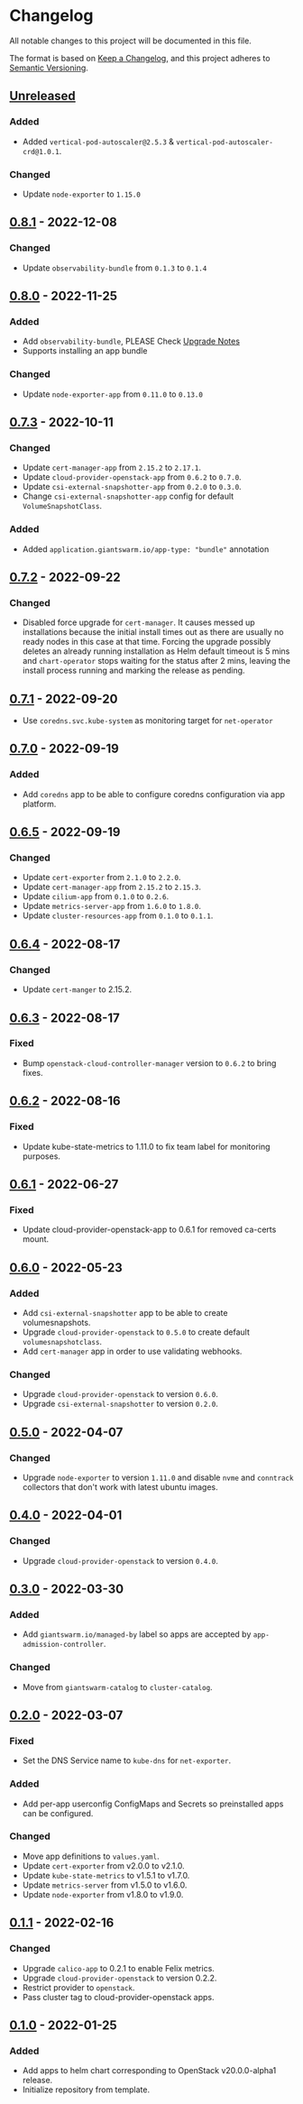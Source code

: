 # Changelog

All notable changes to this project will be documented in this file.

The format is based on [Keep a Changelog](https://keepachangelog.com/en/1.0.0/),
and this project adheres to [Semantic Versioning](https://semver.org/spec/v2.0.0.html).

## [Unreleased]

### Added

- Added `vertical-pod-autoscaler@2.5.3` & `vertical-pod-autoscaler-crd@1.0.1`.

### Changed

- Update `node-exporter` to `1.15.0`

## [0.8.1] - 2022-12-08

### Changed

- Update `observability-bundle` from `0.1.3` to `0.1.4`

## [0.8.0] - 2022-11-25

### Added

- Add `observability-bundle`, PLEASE Check [Upgrade Notes](https://github.com/giantswarm/default-apps-openstack/tree/main#to-08x)
- Supports installing an app bundle

### Changed

- Update `node-exporter-app` from `0.11.0` to `0.13.0`

## [0.7.3] - 2022-10-11

### Changed

- Update `cert-manager-app` from `2.15.2` to `2.17.1`.
- Update `cloud-provider-openstack-app` from `0.6.2` to `0.7.0`.
- Update `csi-external-snapshotter-app` from `0.2.0` to `0.3.0`.
- Change `csi-external-snapshotter-app` config for default `VolumeSnapshotClass`.

### Added

- Added `application.giantswarm.io/app-type: "bundle"` annotation

## [0.7.2] - 2022-09-22

### Changed

- Disabled force upgrade for `cert-manager`. It causes messed up installations because the initial install times out as there are usually no ready nodes in this case at that time. Forcing the upgrade possibly deletes an already running installation as Helm default timeout is 5 mins and `chart-operator` stops waiting for the status after 2 mins, leaving the install process running and marking the release as pending.

## [0.7.1] - 2022-09-20

- Use `coredns.svc.kube-system` as monitoring target for `net-operator`

## [0.7.0] - 2022-09-19

### Added

- Add `coredns` app to be able to configure coredns configuration via app platform.

## [0.6.5] - 2022-09-19

### Changed

- Update `cert-exporter` from `2.1.0` to `2.2.0`.
- Update `cert-manager-app` from `2.15.2` to `2.15.3`.
- Update `cilium-app` from `0.1.0` to `0.2.6`.
- Update `metrics-server-app` from `1.6.0` to `1.8.0`. 
- Update `cluster-resources-app` from `0.1.0` to `0.1.1`.

## [0.6.4] - 2022-08-17

### Changed

- Update `cert-manger` to 2.15.2.

## [0.6.3] - 2022-08-17

### Fixed

- Bump `openstack-cloud-controller-manager` version to `0.6.2` to bring fixes.

## [0.6.2] - 2022-08-16

### Fixed

- Update kube-state-metrics to 1.11.0 to fix team label for monitoring purposes.

## [0.6.1] - 2022-06-27

### Fixed

- Update cloud-provider-openstack-app to 0.6.1 for removed ca-certs mount.

## [0.6.0] - 2022-05-23

### Added

- Add `csi-external-snapshotter` app to be able to create volumesnapshots.
- Upgrade `cloud-provider-openstack` to `0.5.0` to create default `volumesnapshotclass`.
- Add `cert-manager` app in order to use validating webhooks.

### Changed

- Upgrade `cloud-provider-openstack` to version `0.6.0`.
- Upgrade `csi-external-snapshotter` to version `0.2.0`.

## [0.5.0] - 2022-04-07

### Changed

- Upgrade `node-exporter` to version `1.11.0` and disable `nvme` and `conntrack` collectors that don't work with latest ubuntu images.

## [0.4.0] - 2022-04-01

### Changed

- Upgrade `cloud-provider-openstack` to version `0.4.0`.

## [0.3.0] - 2022-03-30

### Added

- Add `giantswarm.io/managed-by` label so apps are accepted by `app-admission-controller`.

### Changed

- Move from `giantswarm-catalog` to `cluster-catalog`.

## [0.2.0] - 2022-03-07

### Fixed

- Set the DNS Service name to `kube-dns` for `net-exporter`.

### Added

- Add per-app userconfig ConfigMaps and Secrets so preinstalled apps can be configured.

### Changed

- Move app definitions to `values.yaml`.
- Update `cert-exporter` from v2.0.0 to v2.1.0.
- Update `kube-state-metrics` to v1.5.1 to v1.7.0.
- Update `metrics-server` from v1.5.0 to v1.6.0.
- Update `node-exporter` from v1.8.0 to v1.9.0.

## [0.1.1] - 2022-02-16

### Changed

- Upgrade `calico-app` to 0.2.1 to enable Felix metrics.
- Upgrade `cloud-provider-openstack` to version 0.2.2.
- Restrict provider to `openstack`.
- Pass cluster tag to cloud-provider-openstack apps.

## [0.1.0] - 2022-01-25

### Added

- Add apps to helm chart corresponding to OpenStack v20.0.0-alpha1 release.
- Initialize repository from template.

[Unreleased]: https://github.com/giantswarm/default-apps-openstack/compare/v0.8.1...HEAD
[0.8.1]: https://github.com/giantswarm/default-apps-openstack/compare/v0.8.0...v0.8.1
[0.8.0]: https://github.com/giantswarm/default-apps-openstack/compare/v0.7.3...v0.8.0
[0.7.3]: https://github.com/giantswarm/default-apps-openstack/compare/v0.7.2...v0.7.3
[0.7.2]: https://github.com/giantswarm/default-apps-openstack/compare/v0.7.1...v0.7.2
[0.7.1]: https://github.com/giantswarm/default-apps-openstack/compare/v0.7.0...v0.7.1
[0.7.0]: https://github.com/giantswarm/default-apps-openstack/compare/v0.6.5...v0.7.0
[0.6.5]: https://github.com/giantswarm/default-apps-openstack/compare/v0.6.4...v0.6.5
[0.6.4]: https://github.com/giantswarm/default-apps-openstack/compare/v0.6.3...v0.6.4
[0.6.3]: https://github.com/giantswarm/default-apps-openstack/compare/v0.6.2...v0.6.3
[0.6.2]: https://github.com/giantswarm/default-apps-openstack/compare/v0.6.1...v0.6.2
[0.6.1]: https://github.com/giantswarm/default-apps-openstack/compare/v0.6.0...v0.6.1
[0.6.0]: https://github.com/giantswarm/default-apps-openstack/compare/v0.5.0...v0.6.0
[0.5.0]: https://github.com/giantswarm/default-apps-openstack/compare/v0.4.0...v0.5.0
[0.4.0]: https://github.com/giantswarm/default-apps-openstack/compare/v0.3.0...v0.4.0
[0.3.0]: https://github.com/giantswarm/default-apps-openstack/compare/v0.2.0...v0.3.0
[0.2.0]: https://github.com/giantswarm/default-apps-openstack/compare/v0.1.1...v0.2.0
[0.1.1]: https://github.com/giantswarm/default-apps-openstack/compare/v0.1.0...v0.1.1
[0.1.0]: https://github.com/giantswarm/default-apps-openstack/releases/tag/v0.1.0
